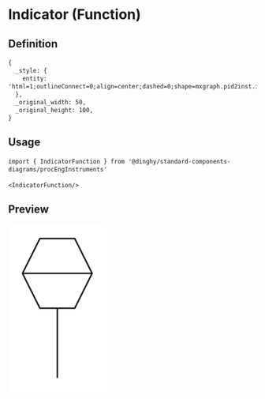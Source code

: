 # Indicator (Function)

## Definition

```
{
  _style: { 
    entity: 'html=1;outlineConnect=0;align=center;dashed=0;shape=mxgraph.pid2inst.indicator;mounting=room;overflow=fill;indType=func',
  },
  _original_width: 50,
  _original_height: 100,
}
```

## Usage

```
import { IndicatorFunction } from '@dinghy/standard-components-diagrams/procEngInstruments'

<IndicatorFunction/>
```

## Preview

<img src="./indicator-function.png" width="200"/>
